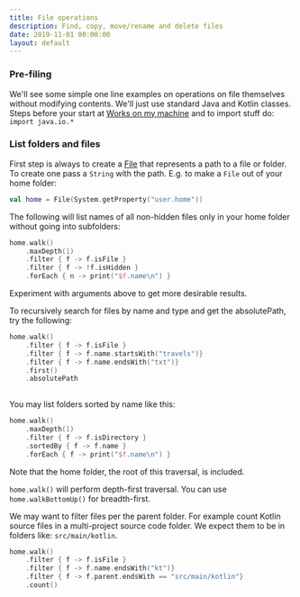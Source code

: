 ```yaml
---
title: File operations
description: Find, copy, move/rename and delete files
date: 2019-11-01 00:00:00
layout: default
---
```


### Pre-filing

We'll see some simple one line examples on operations on file themselves without modifying contents. We'll just use standard Java and Kotlin classes.
Steps before your start at [Works on my machine](../../worksOnMyMachine.md) and to import stuff do: `import java.io.*`

### List folders and files

First step is always to create a [File](https://docs.oracle.com/javase/8/docs/api/java/io/File.html) that represents a path to a file or folder. To create one pass a `String` with the path. E.g. to make a `File` out of your home folder:

```kotlin
val home = File(System.getProperty("user.home"))
```

The following will list names of all non-hidden files only in your home folder without going into subfolders:

```kotlin
home.walk()
    .maxDepth(1)
    .filter { f -> f.isFile }
    .filter { f -> !f.isHidden }
    .forEach { n -> print("$f.name\n") }
``` 

Experiment with arguments above to get more desirable results.

To recursively search for files by name and type and get the absolutePath, try the following:

```kotlin
home.walk()
    .filter { f -> f.isFile }
    .filter { f -> f.name.startsWith("travels")}
    .filter { f -> f.name.endsWith("txt")}
    .first()
    .absolutePath
    
```

You may list folders sorted by name like this:

```kotlin
home.walk()
    .maxDepth(1)
    .filter { f -> f.isDirectory }
    .sortedBy { f -> f.name }
    .forEach { f -> print("$f.name\n") }
```

Note that the home folder, the root of this traversal, is included.

`home.walk()` will perform depth-first traversal. You can use `home.walkBottomUp()` for breadth-first.

We may want to filter files per the parent folder. For example count Kotlin source files in a multi-project source code folder. We expect them to be in folders like: `src/main/kotlin`.

```kotlin
home.walk()
    .filter { f -> f.isFile }
    .filter { f -> f.name.endsWith("kt")}
    .filter { f -> f.parent.endsWith == "src/main/kotlin"}
    .count()
```
